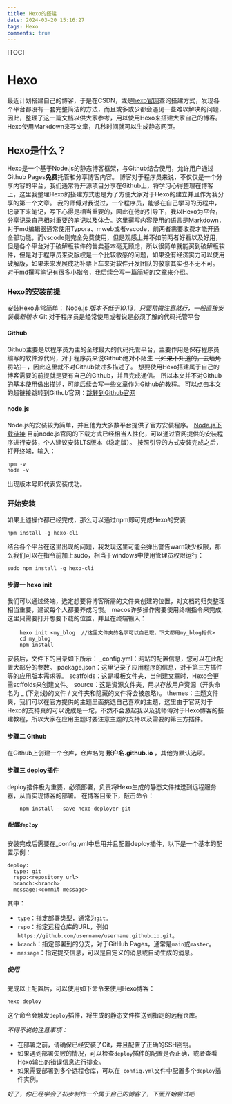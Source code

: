 ```yaml
---
title: Hexo的搭建
date: 2024-03-20 15:16:27
tags: Hexo
comments: true
---
```

[TOC]
# Hexo
最近计划搭建自己的博客，于是在CSDN，或是[hexo官网](https://hexo.io/zh-tw/)查询搭建方式，发现各个平台都没有一套完整简洁的方法，而且或多或少都会遇见一些难以解决的问题，因此，整理了这一篇文档以供大家参考，用以使用Hexo来搭建大家自己的博客。
Hexo使用Markdown来写文章，几秒时间就可以生成静态网页。

## Hexo是什么？
Hexo是一个基于Node.js的静态博客框架，与Github结合使用，允许用户通过Github Pages**免费**托管和分享博客内容。
博客对于程序员来说，不仅仅是一个分享内容的平台，我们通常将开源项目分享在Github上，将学习心得整理在博客上，这里我整理Hexo的搭建方式也是为了方便大家对于Hexo的建立并且作为我分享的第一个文章。
我的师傅对我说过，一个程序员，能够在自己学习的历程中，记录下来笔记，写下心得是相当重要的，因此在他的引导下，我以Hexo为平台，分享记录自己相对重要的笔记以及体会。这里撰写内容使用的语言是Markdown，对于md编辑器通常使用Typora、mweb或者vscode，前两者需要收费才能开通全部功能，而vscode则完全免费使用，但是观感上并不如前两者好看以及好用，但是各个平台对于破解版软件的售卖基本毫无顾虑，所以很简单就能买到破解版软件，但是对于程序员来说版权是一个比较敏感的问题，如果没有经济实力可以使用破解版，如果未来发展成功补票上车来对软件开发团队的敬意其实也不无不可。
对于md撰写笔记有很多小指令，我后续会写一篇简短的文章来介绍。
### Hexo的安装前提
安装Hexo非常简单：
    Node.js *版本不低于10.13，只要稍微注意就行，一般直接安装最新版本*
    Git 对于程序员是经常使用或者说是必须了解的代码托管平台
#### Github
Github主要是以程序员为主的全球最大的代码托管平台，主要作用是保存程序员编写的软件源代码，对于程序员来说Github绝对不陌生 ~~（如果不知道的，去墙角罚站）~~ ，因此这里就不对Github做过多描述了。
想要使用Hexo搭建属于自己的博客需要的前提就是要有自己的Github，并且完成通信。
所以本文并不对Github的基本使用做出描述，可能后续会写一些文章作为Github的教程。
可以点击本文的超链接跳转到Github官网：[跳转到Github官网](https://github.com)
#### node.js
Node.js的安装较为简单，并且他为大多数平台提供了官方安装程序。
[Node.js下载链接](https://nodejs.p2hp.com/download/)
目前node.js官网的下载方式已经相当人性化，可以通过官网提供的安装程序进行安装，个人建议安装LTS版本（稳定版）。
按照引导的方式安装完成之后，打开终端，输入：
```
npm -v
node -v
```
出现版本号即代表安装成功。

### 开始安装
如果上述操作都已经完成，那么可以通过npm即可完成Hexo的安装
```
npm install -g hexo-cli
```
结合各个平台在这里出现的问题，我发现这里可能会弹出警告warn缺少权限，那么我们可以在指令前加上sudo，相当于windows中使用管理员权限运行：
```
sudo npm install -g hexo-cli
```
#### 步骤一 hexo init
我们可以通过终端，选定想要将博客所需的文件夹创建的位置，对文档的归类整理相当重要，建议每个人都要养成习惯。
macos许多操作需要使用终端指令来完成,这里只需要打开想要下载的位置，并且在终端输入：
```
    hexo init <my_blog  //这里文件夹的名字可以自己取，下文都用my_blog指代>
    cd my_blog
    npm install
```
安装后，文件下的目录如下所示：
_config.yml：网站的配置信息，您可以在此配置大部分的参数。
package.json：这里记录了应用程序的信息，对于第三方插件等的应用版本需求等。
scaffolds：这是模板文件夹，当创建文章时，Hexo会更需scffolds来创建文件。
source：这是资源文件夹，用以存放用户资源（开头命名为 _ (下划线)的文件 / 文件夹和隐藏的文件将会被忽略）。
themes：主题文件夹，我们可以在官方提供的主题里面挑选自己喜欢的主题，这里由于官网对于Hexo的支持真的可以说成是一坨，不然不会激起我以及我师傅对于Hexo博客的搭建教程，所以大家在应用主题时要注意主题的支持以及需要的第三方插件。
#### 步骤二 Github
在Github上创建一个仓库，仓库名为 **账户名.github.io** ，其他为默认选项。

#### 步骤三 deploy插件
deploy插件极为重要，必须部署，负责将Hexo生成的静态文件推送到远程服务器，从而实现博客的部署。
在博客目录下，敲击命令：
```
    npm install --save hexo-deployer-git
```
##### 配置`deploy`
安装完成后需要在_config.yml中启用并且配置deploy插件，以下是一个基本的配置示例：
```
deploy:
  type: git
  repo:<repository url>
  branch:<branch>
  message:<commit message>
```
其中：
- `type`：指定部署类型，通常为`git`。
- `repo`：指定远程仓库的URL，例如`https://github.com/username/username.github.io.git`。
- `branch`：指定部署到的分支，对于GitHub Pages，通常是`main`或`master`。
- `message`：指定提交信息，可以是自定义的消息或自动生成的消息。

##### 使用
完成以上配置后，可以使用如下命令来使用Hexo博客：
```
hexo deploy
```
这个命令会触发`deploy`插件，将生成的静态文件推送到指定的远程仓库。

*不得不说的注意事项：*
- 在部署之前，请确保已经安装了Git，并且配置了正确的SSH密钥。
- 如果遇到部署失败的情况，可以检查`deploy`插件的配置是否正确，或者查看Hexo输出的错误信息进行排查。
- 如果需要部署到多个远程仓库，可以在`_config.yml`文件中配置多个`deploy`插件实例。

*好了，你已经学会了初步制作一个属于自己的博客了，下面开始尝试吧*
